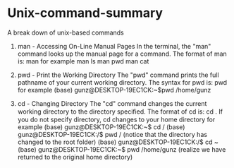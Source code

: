 # Unix-command-summary
A break down of unix-based commands

1. man - Accessing On-Line Manual Pages
In the terminal, the "man" command looks up the manual page for a command. The format of man is:
man <commandname> for example
  man ls
  man pwd
  man cat
  
2. pwd - Print the Working Directory
The "pwd" command prints the full pathname of your current working directory. The syntax for pwd is:
pwd for example
(base) gunz@DESKTOP-19EC1CK:~$pwd
/home/gunz

3. cd - Changing Directory
The "cd" command changes the current working directory to the directory speciﬁed. The format of cd is:
cd <directorypath>. If you do not specify directory, cd changes to your home directory for example
(base) gunz@DESKTOP-19EC1CK:~$ cd /
  (base) gunz@DESKTOP-19EC1CK:/$ pwd 
  /  (notice that the directory has changed to the root folder)
  (base) gunz@DESKTOP-19EC1CK:/$ cd ~
  (base) gunz@DESKTOP-19EC1CK:~$ pwd
  /home/gunz (realize we have returned to the original home directory)
